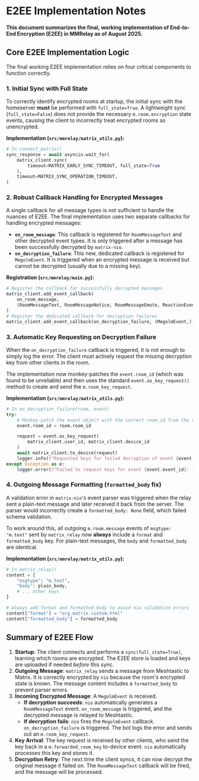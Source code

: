 # E2EE Implementation Notes

**This document summarizes the final, working implementation of End-to-End Encryption (E2EE) in MMRelay as of August 2025.**

## Core E2EE Implementation Logic

The final working E2EE implementation relies on four critical components to function correctly.

### 1. Initial Sync with Full State

To correctly identify encrypted rooms at startup, the initial sync with the homeserver **must** be performed with `full_state=True`. A lightweight sync (`full_state=False`) does not provide the necessary `m.room.encryption` state events, causing the client to incorrectly treat encrypted rooms as unencrypted.

**Implementation (`src/mmrelay/matrix_utils.py`):**

```python
# In connect_matrix()
sync_response = await asyncio.wait_for(
    matrix_client.sync(
        timeout=MATRIX_EARLY_SYNC_TIMEOUT, full_state=True
    ),
    timeout=MATRIX_SYNC_OPERATION_TIMEOUT,
)
```

### 2. Robust Callback Handling for Encrypted Messages

A single callback for all message types is not sufficient to handle the nuances of E2EE. The final implementation uses two separate callbacks for handling encrypted messages:

- **`on_room_message`**: This callback is registered for `RoomMessageText` and other decrypted event types. It is only triggered after a message has been successfully decrypted by `matrix-nio`.
- **`on_decryption_failure`**: This new, dedicated callback is registered for `MegolmEvent`. It is triggered when an encrypted message is received but cannot be decrypted (usually due to a missing key).

**Registration (`src/mmrelay/main.py`):**

```python
# Register the callback for successfully decrypted messages
matrix_client.add_event_callback(
    on_room_message,
    (RoomMessageText, RoomMessageNotice, RoomMessageEmote, ReactionEvent),
)
# Register the dedicated callback for decryption failures
matrix_client.add_event_callback(on_decryption_failure, (MegolmEvent,))
```

### 3. Automatic Key Requesting on Decryption Failure

When the `on_decryption_failure` callback is triggered, it is not enough to simply log the error. The client must actively request the missing decryption key from other clients in the room.

The implementation now monkey-patches the `event.room_id` (which was found to be unreliable) and then uses the standard `event.as_key_request()` method to create and send the `m.room_key_request`.

**Implementation (`src/mmrelay/matrix_utils.py`):**

```python
# In on_decryption_failure(room, event)
try:
    # Monkey-patch the event object with the correct room_id from the room object
    event.room_id = room.room_id

    request = event.as_key_request(
        matrix_client.user_id, matrix_client.device_id
    )
    await matrix_client.to_device(request)
    logger.info(f"Requested keys for failed decryption of event {event.event_id}")
except Exception as e:
    logger.error(f"Failed to request keys for event {event.event_id}: {e}")
```

### 4. Outgoing Message Formatting (`formatted_body` fix)

A validation error in `matrix-nio`'s event parser was triggered when the relay sent a plain-text message and later received it back from the server. The parser would incorrectly create a `formatted_body: None` field, which failed schema validation.

To work around this, all outgoing `m.room.message` events of `msgtype: "m.text"` sent by `matrix_relay` now **always** include a `format` and `formatted_body` key. For plain-text messages, the `body` and `formatted_body` are identical.

**Implementation (`src/mmrelay/matrix_utils.py`):**

```python
# In matrix_relay()
content = {
    "msgtype": "m.text",
    "body": plain_body,
    # ... other keys
}

# Always add format and formatted_body to avoid nio validation errors
content["format"] = "org.matrix.custom.html"
content["formatted_body"] = formatted_body
```

## Summary of E2EE Flow

1.  **Startup**: The client connects and performs a `sync(full_state=True)`, learning which rooms are encrypted. The E2EE store is loaded and keys are uploaded if needed _before_ this sync.
2.  **Outgoing Message**: `matrix_relay` sends a message from Meshtastic to Matrix. It is correctly encrypted by `nio` because the room's encrypted state is known. The message content includes a `formatted_body` to prevent parser errors.
3.  **Incoming Encrypted Message**: A `MegolmEvent` is received.
    - **If decryption succeeds**: `nio` automatically generates a `RoomMessageText` event. `on_room_message` is triggered, and the decrypted message is relayed to Meshtastic.
    - **If decryption fails**: `nio` fires the `MegolmEvent` callback. `on_decryption_failure` is triggered. The bot logs the error and sends out an `m.room_key_request`.
4.  **Key Arrival**: The key request is received by other clients, who send the key back in a `m.forwarded_room_key` to-device event. `nio` automatically processes this key and stores it.
5.  **Decryption Retry**: The next time the client syncs, it can now decrypt the original message it failed on. The `RoomMessageText` callback will be fired, and the message will be processed.
